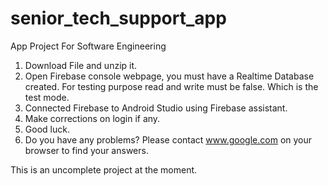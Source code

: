 # senior_tech_support_app
App Project For Software Engineering

1. Download File and unzip it. 
2. Open Firebase console webpage, you must have a Realtime Database created. For testing purpose read and write must be false. Which is the test mode.
3. Connected Firebase to Android Studio using Firebase assistant.
4. Make corrections on login if any.
5. Good luck.
6. Do you have any problems? Please contact www.google.com on your browser to find your answers.

This is an uncomplete project at the moment.

